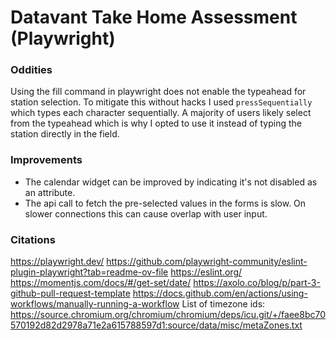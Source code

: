 # Datavant Take Home Assessment (Playwright)

### Oddities

Using the fill command in playwright does not enable the typeahead for station selection.
To mitigate this without hacks I used `pressSequentially` which types each character sequentially. A majority of users likely select from the typeahead which is why I opted to use it instead of typing the station directly in the field.

### Improvements

* The calendar widget can be improved by indicating it's not disabled as an attribute.
* The api call to fetch the pre-selected values in the forms is slow. On slower connections this can cause overlap with user input.

### Citations

<https://playwright.dev/>
<https://github.com/playwright-community/eslint-plugin-playwright?tab=readme-ov-file>
<https://eslint.org/>
https://momentjs.com/docs/#/get-set/date/
<https://axolo.co/blog/p/part-3-github-pull-request-template>
<https://docs.github.com/en/actions/using-workflows/manually-running-a-workflow>
List of timezone ids: <https://source.chromium.org/chromium/chromium/deps/icu.git/+/faee8bc70570192d82d2978a71e2a615788597d1:source/data/misc/metaZones.txt>
